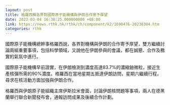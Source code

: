 ```yaml
---
layout: post
title: 格羅西稱各界對國際原子能機構與伊朗合作寄予厚望
date: 2023-03-04 16:38:25.000000000 +08:00
link: https://news.rthk.hk/rthk/ch/component/k2/1690476-20230304.htm
categories: rthk
---
```


國際原子能機構總幹事格羅西說，各界對機構與伊朗的合作寄予厚望，雙方繼續討論兩組重要事項，包括科學領域，又說他在伊朗參與的會議，都在誠懇、合作及務實的氣氛中進行。

國際原子能機構早前證實，在伊朗檢測到濃度高達83.7%的濃縮鈾微粒，接近生產核彈所需的90%濃度。格羅西在當地星期五抵達伊朗訪問，星期六繼續行程，尋求在核活動方面加強與伊朗合作。

格羅西與伊朗原子能組織主席伊斯拉米會面，討論伊朗核問題等事項，兩人在德黑蘭舉行聯合新聞發布會，通報訪問成果及後續合作計劃。
